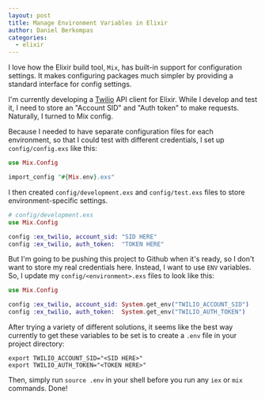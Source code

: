```yaml
---
layout: post
title: Manage Environment Variables in Elixir
author: Daniel Berkompas
categories: 
  - elixir
---
```


I love how the Elixir build tool, `Mix`, has built-in support for configuration
settings. It makes configuring packages much simpler by providing a standard
interface for config settings.

I'm currently developing a [Twilio][twilio] API client for Elixir. While I
develop and test it, I need to store an "Account SID" and "Auth token" to make
requests. Naturally, I turned to Mix config.

<!-- more -->

Because I needed to have separate configuration files for each environment, so that I
could test with different credentials, I set up `config/config.exs` like this:

```elixir
use Mix.Config

import_config "#{Mix.env}.exs"
```

I then created `config/development.exs` and `config/test.exs` files to
store environment-specific settings.

```elixir
# config/development.exs
use Mix.Config

config :ex_twilio, account_sid: "SID HERE"
config :ex_twilio, auth_token:  "TOKEN HERE"
```

But I'm going to be pushing this project to Github when it's ready, so I don't
want to store my real credentials here. Instead, I want to use `ENV` variables.
So, I update my `config/<environment>.exs` files to look like this:

```elixir
use Mix.Config

config :ex_twilio, account_sid: System.get_env("TWILIO_ACCOUNT_SID")
config :ex_twilio, auth_token:  System.get_env("TWILIO_AUTH_TOKEN")
```

After trying a variety of different solutions, it seems like the best way
currently to get these variables to be set is to create a `.env` file in your
project directory:

```
export TWILIO_ACCOUNT_SID="<SID HERE>"
export TWILIO_AUTH_TOKEN="<TOKEN HERE>"
```

Then, simply run `source .env` in your shell before you run any `iex` or `mix`
commands. Done!

[twilio]: http://twilio.com
